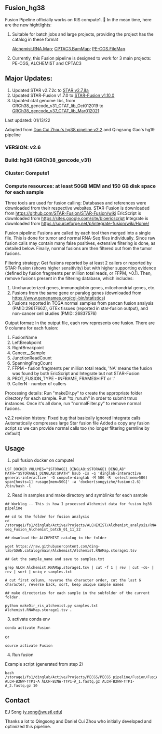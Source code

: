 ## Fusion_hg38

Fusion Pipeline officially works on RIS compute1. :hugs: In the mean time, here are the new hightlights:

1. Suitable for batch jobs and large projects, providing the project has the catalog in these format

   [Alchemist.RNA.Map](https://github.com/ding-lab/GDAN.catalog/blob/main/Alchemist/Alchemist.RNAMap.storage1.tsv);
   [CPTAC3.BamMap](https://github.com/ding-lab/CPTAC3.catalog/blob/master/BamMap/storage1.BamMap.dat);
   [PE-CGS.FileMap](https://github.com/ding-lab/PE-CGS.catalog/blob/main/FileMap/FileMap.tsv)
   
2. Currently, this Fusion pipeline is designed to work for 3 main projects: PE-CGS, ALCHEMIST and CPTAC3


## Major Updates:

1. Updated STAR v2.7.2c to [STAR v2.7.8a](https://github.com/alexdobin/STAR/releases/tag/2.7.8a) 
2. Updated STAR-Fusion v1.7.0 to [STAR-Fusion v1.10.0](https://github.com/STAR-Fusion/STAR-Fusion/releases/tag/v1.10.0)
3. Updated ctat genome libs, from GRCh38_gencode_v31_CTAT_lib_Oct012019 to [GRCh38_gencode_v37_CTAT_lib_Mar012021](https://data.broadinstitute.org/Trinity/CTAT_RESOURCE_LIB/__genome_libs_StarFv1.10/)


Last updated: 01/13/22

Adapted from [Dan Cui Zhou's hg38 pipeline v2.2](https://github.com/sscien/Fusion_hg38) and Qingsong Gao's hg19 pipeline

### VERSION: v2.6

### Build: hg38 (GRCh38_gencode_v31)

### Cluster: Compute1

### Compute resources: at least 50GB MEM and 150 GB disk space for each sample

Three tools are used for fusion calling:
Databases and references were downloaded from their respective websites.
STAR-Fusion is downloaded from https://github.com/STAR-Fusion/STAR-Fusion/wiki
EricScript is downloaded from https://sites.google.com/site/bioericscript
Integrate is downloaded from https://sourceforge.net/p/integrate-fusion/wiki/Home/

Fusion pipeline:
Fusions are called by each tool then merged into a single file. This is done for tumor and normal RNA-Seq files individually.
Since raw fusion calls may contain many false positives, extensive filtering is done, as detailed below.
Finally, normal fusions are then filtered out from the tumor fusions.

Filtering strategy:
Get fusions reported by at least 2 callers or reported by STAR-Fusion (shows higher sensitivity) but with higher supporting evidence (defined by fusion fragments per million total reads, or FFPM, >0.1).
Then, remove fusions present in the filtering database, which includes:
1) Uncharacterized genes, immunoglobin genes, mitochondrial genes, etc.
2) Fusions from the same gene or paralog genes (downloaded from https://www.genenames.org/cgi-bin/statistics)
3) Fusions reported in TCGA normal samples from pancan fusion analysis (PMID:29617662), GTEx tissues (reported in star-fusion output), and non-cancer cell studies (PMID: 26837576)

Output format:
In the output file, each row represents one fusion.
There are 9 columns for each fusion:
1) FusionName
2) LeftBreakpoint
3) RightBreakpoint
4) Cancer__Sample
5) JunctionReadCount
6) SpanningFragCount
7) FFPM 		- fusion fragments per million total reads, 'NA' means the fusion was found by both EricScript and Integrate but not STAR-Fusion
8) PROT_FUSION_TYPE 	- INFRAME, FRAMESHIFT or '.'
9) CallerN 		- number of callers

Processing details:
Run "makeDir.py" to create the appropriate folder directory for each sample.
Run "to_run.sh" in order to submit tmux instances.
Once it's all done, run "normalFilter.py" to remove normal fusions.

v2.2 revision history:
Fixed bug that basically ignored Integrate calls
Automatically compresses large Star fusion file
Added a copy any fusion script so we can provide normal calls too (no longer filtering germline by default)

## Usage

1. pull fusion docker on compute1
```
LSF_DOCKER_VOLUMES="$STORAGE1_DINGLAB:$STORAGE1_DINGLAB" PATH="$STORAGE1_DINGLAB:$PATH" bsub -Is -q 'dinglab-interactive general-interactive' -G compute-dinglab -M 50G -R 'select[mem>50G] span[hosts=1] rusage[mem=50G]' -a 'docker(songyizhe/fusion:2.6)' /bin/bash -l
```
2. Read in samples and make directory and symblinks for each sample

```
## Worklog -- This is how I processed Alchemist data for fusion hg38 pipeline

## cd to the folder for fusion analysis
cd /storage1/fs1/dinglab/Active/Projects/ALCHEMIST/Alchemist_analysis/RNA-seq_Fusion_Alchemist_batch_01_11_22

## download the ALCHEMIST catalog to the folder

wget https://raw.githubusercontent.com/ding-lab/GDAN.catalog/main/Alchemist/Alchemist.RNAMap.storage1.tsv

## Get the sample_name and save to samples.txt

grep ALCH Alchemist.RNAMap.storage1.tsv | cut -f 1 | rev | cut -c6- | rev | sort | uniq > samples.txt

# cut first column, reverse the character order, cut the last 6 character, reverse back, sort, keep unique sample names

## make directories for each sample in the subfolder of the current folder.

python makeDir_ris_alchemist.py samples.txt Alchemist.RNAMap.storage1.tsv .

```


3. activate conda env
```
conda activate Fusion
```
or 

```
source activate Fusion
```
4. Run fusion

Example script (generated from step 2)
```
bash /storage1/fs1/dinglab/Active/Projects/PECGS/PECGS_pipeline/Fusion/Fusion_hg38_scripts/fusion_pipeline_ris_v1.sh ALCH-B2NW-TTP1-A ALCH-B2NW-TTP1-A_1.fastq.gz ALCH-B2NW-TTP1-A_2.fastq.gz 10
```

## Contact

EJ Song (y.song@wustl.edu)

Thanks a lot to Qingsong and Daniel Cui Zhou who initially developed and optimized this pipeline.
